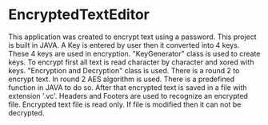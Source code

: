 # EncryptedTextEditor
This application was created to encrypt text using a password. This project is built in JAVA. A Key is entered by user then it converted into 4 keys. These 4 keys are used in encryption. "KeyGenerator" class is used to create keys. To encrypt first all text is read character by character and xored with keys. "Encryption and Decryption" class is used. There is a round 2 to encrypt text. In round 2 AES algorithm is used. There is a predefined function in JAVA to do so. After that encrypted text is saved in a file with extension '.vc'. Headers and Footers are used to recognize an encrypted file. Encrypted text file is read only. If file is modified then it can not be decrypted.
